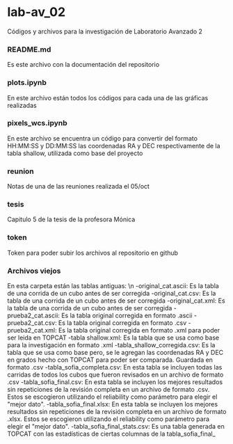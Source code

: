 # lab-av_02
Códigos y archivos para la investigación de Laboratorio Avanzado 2

### README.md
Es este archivo con la documentación del repositorio

### plots.ipynb
En este archivo están todos los códigos para cada una de las gráficas realizadas

### pixels\_wcs.ipynb
En este archivo se encuentra un código para convertir del formato HH:MM:SS y DD:MM:SS las coordenadas RA y DEC respectivamente de la tabla shallow, utilizada como base del proyecto

### reunion
Notas de una de las reuniones realizada el 05/oct

### tesis
Capitulo 5 de la tesis de la profesora Mónica

### token
Token para poder subir los archivos al repositorio en github

### Archivos viejos
En esta carpeta están las tablas antiguas: \n
-original_cat.ascii: Es la tabla de una corrida de un cubo antes de ser corregida
-original_cat.csv: Es la tabla de una corrida de un cubo antes de ser corregida
-original_cat.xml: Es la tabla de una corrida de un cubo antes de ser corregida
-prueba2_cat.ascii: Es la tabla original corregida en formato .ascii
-prueba2_cat.csv: Es la tabla original corregida en formato .csv
-prueba2_cat.xml: Es la tabla original corregida en formato .xml para poder ser leida en TOPCAT
-tabla shallow.xml: Es la tabla que se usa como base para la investigación en formato .xml
-tabla\_shallow\_corregida.csv: Es la tabla que se usa como base pero, se le agregan las coordenadas RA y DEC en grados hecho con TOPCAT para poder ser comparada. Guardada en formato .csv
-tabla\_sofia\_completa.csv: En esta tabla se incluyen todas las carridas de todos los cubos que fueron revisados en un archivo de formato .csv
-tabla\_sofia\_final.csv: En esta tabla se incluyen los mejores resultados sin repeticiones de la revisión completa en un archivo de formato .csv. Estos se escogieron utilizando el reliability como parámetro para elegir el "mejor dato".
-tabla\_sofia\_final.xlsx: En esta tabla se incluyen los mejores resultados sin repeticiones de la revisión completa en un archivo de formato .xlsx. Estos se escogieron utilizando el reliability como parámetro para elegir el "mejor dato".
-tabla\_sofia\_final_stats.csv: Es una tabla generada en TOPCAT con las estadísticas de ciertas columnas de la tabla\_sofia\_final\_

